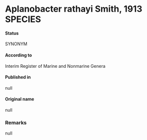 # Aplanobacter rathayi Smith, 1913 SPECIES

#### Status
SYNONYM

#### According to
Interim Register of Marine and Nonmarine Genera

#### Published in
null

#### Original name
null

### Remarks
null